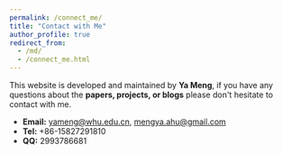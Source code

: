 ```yaml
---
permalink: /connect_me/
title: "Contact with Me"
author_profile: true
redirect_from: 
  - /md/
  - /connect_me.html
---
```



This website is developed and maintained by **Ya Meng**, if you have any questions about the __papers, projects, or blogs__ please don't hesitate to contact with me.
* **Email:** yameng@whu.edu.cn, mengya.ahu@gmail.com
* **Tel:** +86-15827291810
* **QQ:** 2993786681
